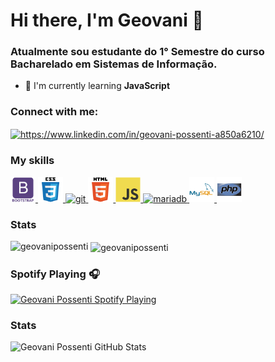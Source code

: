 <h1 align="left">Hi there, I'm Geovani 👋</h1>
<h3 align="left">Atualmente sou estudante do 1° Semestre do curso Bacharelado em Sistemas de Informação.</h3>

- 🌱 I'm currently learning **JavaScript**

<h3 align="left">Connect with me:</h3> <p align="left">
<a href="https://linkedin.com/in/https://www.linkedin.com/in/geovani-possenti-a850a6210/" target="blank"><img align="center" src="https://raw.githubusercontent.com/rahuldkjain/github-profile-readme-generator/neutral-icons/src/images/icons/Social/linked-in-alt.svg" alt="https://www.linkedin.com/in/geovani-possenti-a850a6210/" height="30" width="40" /></a>
</p>

### My skills
<p align="left"> <a href="https://getbootstrap.com" target="_blank"> <img src="https://raw.githubusercontent.com/devicons/devicon/master/icons/bootstrap/bootstrap-plain-wordmark.svg" alt="bootstrap" width="40" height="40"/> </a> <a href="https://www.w3schools.com/css/" target="_blank"> <img src="https://raw.githubusercontent.com/devicons/devicon/master/icons/css3/css3-original-wordmark.svg" alt="css3" width="40" height="40"/> </a> <a href="https://git-scm.com/" target="_blank"> <img src="https://www.vectorlogo.zone/logos/git-scm/git-scm-icon.svg" alt="git" width="40" height="40"/> </a> <a href="https://www.w3.org/html/" target="_blank"> <img src="https://raw.githubusercontent.com/devicons/devicon/master/icons/html5/html5-original-wordmark.svg" alt="html5" width="40" height="40"/> </a> <a href="https://developer.mozilla.org/en-US/docs/Web/JavaScript" target="_blank"> <img src="https://raw.githubusercontent.com/devicons/devicon/master/icons/javascript/javascript-original.svg" alt="javascript" width="40" height="40"/> </a> <a href="https://mariadb.org/" target="_blank"> <img src="https://www.vectorlogo.zone/logos/mariadb/mariadb-icon.svg" alt="mariadb" width="40" height="40"/> </a> <a href="https://www.mysql.com/" target="_blank"> <img src="https://raw.githubusercontent.com/devicons/devicon/master/icons/mysql/mysql-original-wordmark.svg" alt="mysql" width="40" height="40"/> </a> <a href="https://www.php.net" target="_blank"> <img src="https://raw.githubusercontent.com/devicons/devicon/master/icons/php/php-original.svg" alt="php" width="40" height="40"/> </a> </p>

### Stats

<p><img align="left" src="https://github-readme-stats.vercel.app/api/top-langs?username=geovanipossenti&theme=material-palenight&show_icons=true&locale=en&layout=compact" alt="geovanipossenti" /></p>

<p>&nbsp;<img align="center" src="https://github-readme-stats-gules-psi.vercel.app/api?username=GeovaniPossenti&theme=material-palenight&show_icons=true&count_private=true" alt="geovanipossenti" />

### Spotify Playing 🎧
[<img src="https://novatorem-three-olive.vercel.app/api/spotify" alt="Geovani Possenti Spotify Playing" width="500" />](https://open.spotify.com/user/Ayamarusa)

### Stats 
<img width="495px" alt="Geovani Possenti GitHub Stats" align="left" src="https://github-readme-stats-gules-psi.vercel.app/api?username=GeovaniPossenti&theme=material-palenight&show_icons=true&count_private=true"/>


